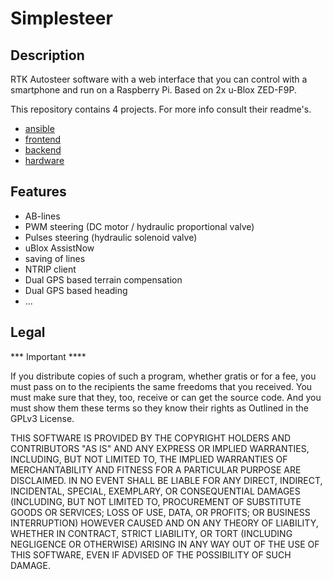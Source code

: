 # Simplesteer

## Description
RTK Autosteer software with a web interface that you can control with a smartphone and run on a Raspberry Pi.
Based on 2x u-Blox ZED-F9P.


This repository contains 4 projects. For more info consult their readme's.
    
- [ansible](/ansible/)
- [frontend](/frontend/)
- [backend](/backend/)
- [hardware](/hardware/)

## Features

- AB-lines
- PWM steering (DC motor / hydraulic proportional valve)
- Pulses steering (hydraulic solenoid valve)
- uBlox AssistNow
- saving of lines
- NTRIP client
- Dual GPS based terrain compensation
- Dual GPS based heading
- ...

## Legal
*** Important ****

If you distribute copies of such a program, whether gratis or for a fee, you must pass on to the recipients the same freedoms that you received. You must make sure that they, too, receive or can get the source code. And you must show them these terms so they know their rights as Outlined in the GPLv3 License.

THIS SOFTWARE IS PROVIDED BY THE COPYRIGHT HOLDERS AND CONTRIBUTORS "AS IS" AND ANY EXPRESS OR IMPLIED WARRANTIES, INCLUDING, BUT NOT LIMITED TO, THE IMPLIED WARRANTIES OF MERCHANTABILITY AND FITNESS FOR A PARTICULAR PURPOSE ARE DISCLAIMED. IN NO EVENT SHALL BE LIABLE FOR ANY DIRECT, INDIRECT, INCIDENTAL, SPECIAL, EXEMPLARY, OR CONSEQUENTIAL DAMAGES (INCLUDING, BUT NOT LIMITED TO, PROCUREMENT OF SUBSTITUTE GOODS OR SERVICES; LOSS OF USE, DATA, OR PROFITS; OR BUSINESS INTERRUPTION) HOWEVER CAUSED AND ON ANY THEORY OF LIABILITY, WHETHER IN CONTRACT, STRICT LIABILITY, OR TORT (INCLUDING NEGLIGENCE OR OTHERWISE) ARISING IN ANY WAY OUT OF THE USE OF THIS SOFTWARE, EVEN IF ADVISED OF THE POSSIBILITY OF SUCH DAMAGE.
